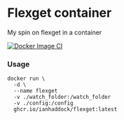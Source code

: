 # Flexget container

My spin on flexget in a container

[![Docker Image CI](https://github.com/ianhaddock/flexget/actions/workflows/docker-image-ci.yml/badge.svg)](https://github.com/ianhaddock/flexget/actions/workflows/docker-image-ci.yml)

### Usage

```
docker run \
  -d \
  --name flexget
  -v ./watch_folder:/watch_folder
  -v ./config:/config
  ghcr.io/ianhaddock/flexget:latest
```
